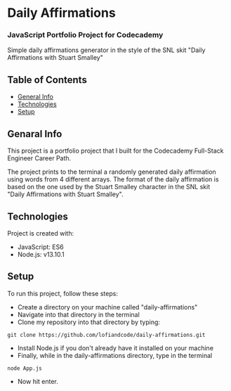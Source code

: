 # Daily Affirmations
### JavaScript Portfolio Project for Codecademy

Simple daily affirmations generator in the style of the SNL skit "Daily Affirmations with Stuart Smalley"

## Table of Contents
- [General Info](#general-info)
- [Technologies](#technologies)
- [Setup](#setup)

## Genaral Info
This project is a portfolio project that I built for the Codecademy Full-Stack Engineer Career Path. 

The project prints to the terminal a randomly generated daily affirmation using words from 4 different arrays. The format of the daily affirmation is based on the one used by the Stuart Smalley character in the SNL skit "Daily Affirmations with Stuart Smalley".

## Technologies
Project is created with:
- JavaScript: ES6
- Node.js: v13.10.1

## Setup
To run this project, follow these steps:
- Create a directory on your machine called "daily-affirmations"
- Navigate into that directory in the terminal
- Clone my repository into that directory by typing:
```
git clone https://github.com/lofiandcode/daily-affirmations.git
```
- Install Node.js if you don't already have it installed on your machine
- Finally, while in the daily-affirmations directory, type in the terminal
```
node App.js
``` 
- Now hit enter.